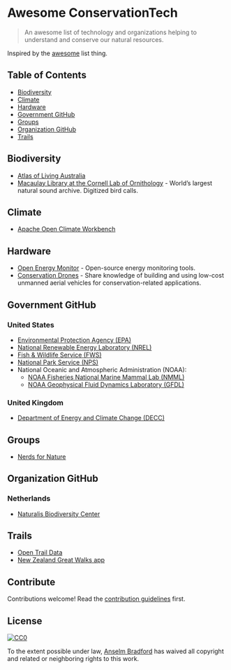 # Awesome ConservationTech

> An awesome list of technology and organizations helping to understand and conserve our natural resources.

Inspired by the [awesome](https://github.com/sindresorhus/awesome) list thing.

## Table of Contents

- [Biodiversity](#biodiversity)
- [Climate](#climate)
- [Hardware](#hardware)
- [Government GitHub](#government-github)
- [Groups](#groups)
- [Organization GitHub](#organization-github)
- [Trails](#trails)

## Biodiversity
- [Atlas of Living Australia](https://github.com/AtlasOfLivingAustralia/)
- [Macaulay Library at the Cornell Lab of Ornithology](https://github.com/MacaulayLibrary) - World’s largest natural sound archive. Digitized bird calls.

## Climate
- [Apache Open Climate Workbench](https://github.com/apache/climate)

## Hardware
- [Open Energy Monitor](https://github.com/openenergymonitor) - Open-source energy monitoring tools.
- [Conservation Drones](http://conservationdrones.org) - Share knowledge of building and using low-cost unmanned aerial vehicles for conservation-related applications.

## Government GitHub
### United States
- [Environmental Protection Agency (EPA)](https://github.com/usepa)
- [National Renewable Energy Laboratory (NREL)](https://github.com/NREL)
- [Fish & Wildlife Service (FWS)](https://github.com/USFWS)
- [National Park Service (NPS)](https://github.com/nationalparkservice)
- National Oceanic and Atmospheric Administration (NOAA):
  - [NOAA Fisheries National Marine Mammal Lab (NMML)](https://github.com/NMML)
  - [NOAA Geophysical Fluid Dynamics Laboratory (GFDL)](https://github.com/noaa-gfdl)

### United Kingdom
- [Department of Energy and Climate Change (DECC)](https://github.com/decc)

## Groups
- [Nerds for Nature](https://github.com/nerdsfornature)

## Organization GitHub
### Netherlands
- [Naturalis Biodiversity Center](https://github.com/naturalis)

## Trails
- [Open Trail Data](https://github.com/opentraildata)
- [New Zealand Great Walks app](https://github.com/greatwalks)


## Contribute

Contributions welcome! Read the [contribution guidelines](contributing.md) first.


## License

[![CC0](http://i.creativecommons.org/p/zero/1.0/88x31.png)](http://creativecommons.org/publicdomain/zero/1.0/)

To the extent possible under law, [Anselm Bradford](http://twitter.com/anselmbradford) has waived all copyright and related or neighboring rights to this work.
